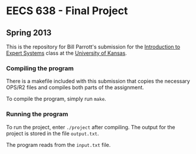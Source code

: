# EECS 638 - Final Project
## Spring 2013

This is the repository for Bill Parrott's submission for the [Introduction to Expert Systems](http://people.eecs.ku.edu/~jerzy/eecs638.html) class at the [University of Kansas](http://www.ku.edu/).

### Compiling the program
There is a makefile included with this submission that copies the necessary OPS/R2 files and compiles both parts of the assignment.

To compile the program, simply run `make`.

### Running the program
To run the project, enter `./project` after compiling. The output for the project is stored in the file `output.txt`.

The program reads from the `input.txt` file.
